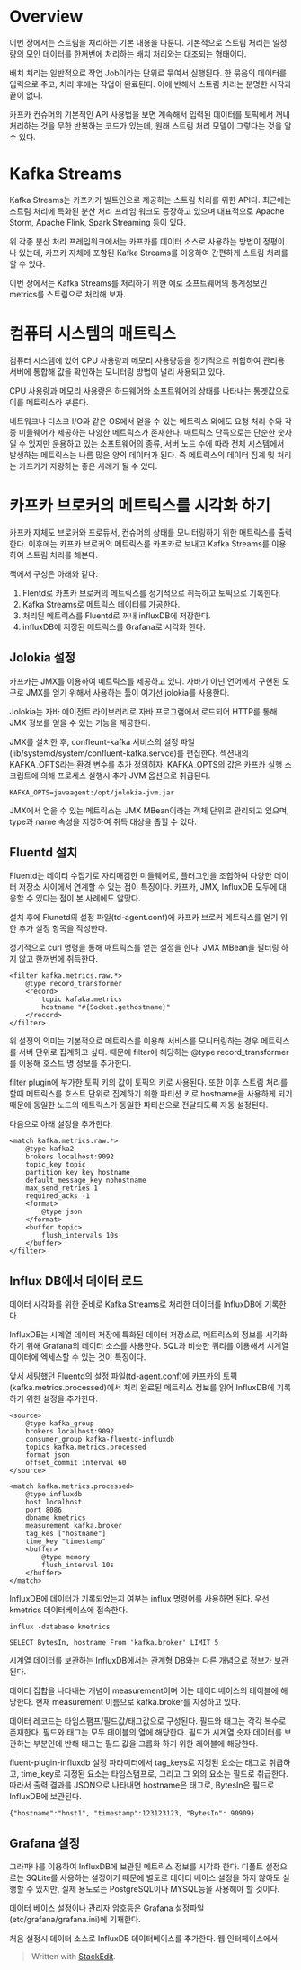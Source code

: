 # Overview

이번 장에서는 스트림을 처리하는 기본 내용을 다룬다. 기본적으로 스트림 처리는 일정량의 모인 데이터를 한꺼번에 처리하는 배치 처리와는 대조되는 형태이다. 

배치 처리는 일반적으로 작업 Job이라는 단위로 묶여서 실행된다. 한 묶음의 데이터를 입력으로 주고, 처리 후에는 작업이 완료된다. 이에 반해서 스트림 처리는 분명한 시작과 끝이 없다. 

카프카 컨슈머의 기본적인 API 사용법을 보면 계속해서 입력된 데이터를 토픽에서 꺼내 처리하는 것을 무한 반복하는 코드가 있는데, 원래 스트림 처리 모델이 그렇다는 것을 알 수 있다. 

# Kafka Streams

Kafka Streams는 카프카가 빌트인으로 제공하는 스트림 처리를 위한 API다. 최근에는 스트림 처리에 특화된 분산 처리 프레임 워크도 등장하고 있으며 대표적으로 Apache Storm, Apache Flink, Spark Streaming 등이 있다. 

위 각종 분산 처리 프레임워크에서는 카프카를 데이터 소스로 사용하는 방법이 정평이 나 있는데, 카프카 자체에 포함된 Kafka Streams를 이용하여 간편하게 스트림 처리를 할 수 있다. 

이번 장에서는 Kafka Streams를 처리하기 위한 예로 소프트웨어의 통계정보인 metrics를 스트림으로 처리해 보자.

# 컴퓨터 시스템의 매트릭스

컴퓨터 시스템에 있어 CPU 사용량과 메모리 사용량등을 정기적으로 취합하여 관리용 서버에 통합해 값을 확인하는 모니터링 방법이 널리 사용되고 있다. 

CPU 사용량과 메모리 사용량은 하드웨어와 소프트웨어의 상태를 나타내는 통곗값으로 이를 메트릭스라 부른다. 

네트워크나 디스크 I/O와 같은 OS에서 얻을 수 있는 메트릭스 외에도 요청 처리 수와 각종 미들웨어가 제공하는 다양한 메트릭스가 존재한다. 매트릭스 단독으로는 단순한 숫자일 수 있지만 운용하고 있는 소프트웨어의 종류, 서버 노드 수에 따라 전체 시스템에서 발생하는 메트릭스는 나름 많은 양의 데이터가 된다. 즉 메트릭스의 데이터 집계 및 처리는 카프카가 자랑하는 좋은 사례가 될 수 있다. 

# 카프카 브로커의 메트릭스를 시각화 하기 

카프카 자체도 브로커와 프로듀서, 컨슈머의 상태를 모니터링하기 위한 매트릭스를 출력한다. 이후에는 카프카 브로커의 메트릭스를 카프카로 보내고 Kafka Streams를 이용하여 스트림 처리를 해본다. 

책에서 구성은 아래와 같다. 

1. Flentd로 카프카 브로커의 메트릭스를 정기적으로 취득하고 토픽으로 기록한다. 
2. Kafka Streams로 메트릭스 데이터를 가공한다.
3. 처리된 메트릭스를 Fluentd로 꺼내 influxDB에 저장한다.
4. influxDB에 저장된 메트릭스를 Grafana로 시각화 한다. 

## Jolokia 설정

카프카는 JMX를 이용하여 메트릭스를 제공하고 있다. 자바가 아닌 언어에서 구현된 도구로 JMX를 얻기 위해서 사용하는 툴이 여기선 jolokia를 사용한다. 

Jolokia는 자바 에이전트 라이브러리로 자바 프로그램에서 로드되어 HTTP를 통해 JMX 정보를 얻을 수 있는 기능을 제공한다. 

JMX를 설치한 후, confleunt-kafka 서비스의 설정 파일 (lib/systemd/system/confluent-kafka.servce)를 편집한다. 섹션내의 KAFKA_OPTS라는 환경 변수를 추가 정의하자. KAFKA_OPTS의 값은 카프카 실행 스크립트에 의해 프로세스 실행시 추가 JVM 옵션으로 취급된다.

```
KAFKA_OPTS=javaagent:/opt/jolokia-jvm.jar
```

JMX에서 얻을 수 있는 메트릭스는 JMX MBean이라는 객체 단위로 관리되고 있으며, type과 name 속성을 지정하여 취득 대상을 좁힐 수 있다.

## Fluentd 설치

Fluentd는 데이터 수집기로 자리매김한 미들웨어로, 플러그인을 조합하여 다양한 데이터 저장소 사이에서 연계할 수 있는 점이 특징이다. 카프카, JMX, InfluxDB 모두에 대응할 수 있다는 점이 본 사례에도 알맞다. 

설치 후에 Flunetd의 설정 파일(td-agent.conf)에 카프카 브로커 메트릭스를 얻기 위한 추가 설정 항목을 작성한다. 

정기적으로 curl 명령을 통해 매트릭스를 얻는 설정을 한다. JMX MBean을 필터링 하지 않고 한꺼번에 취득한다. 

```
<filter kafka.metrics.raw.*>
	@type record_transformer
	<record>
		topic kafaka.metrics
		hostname "#{Socket.gethostname}"
	</record>
</filter>
```
위 설정의 의미는 기본적으로 메트릭스를 이용해 서비스를 모니터링하는 경우 메트릭스를 서버 단위로 집계하고 싶다. 때문에 filter에 해당하는 @type record_transformer를 이용해 호스트 명 정보를 추가한다.

filter plugin에 부가한 토픽 키의 값이 토픽의 키로 사용된다. 또한 이후 스트림 처리를 할때 메트릭스를 호스트 단위로 집계하기 위한 파티션 키로 hostname을 사용하게 되기 때문에 동일한 노드의 메트릭스가 동일한 파티션으로 전달되도록 자동 설정된다. 

다음으로 아래 설정을 추가한다. 

```
<match kafka.metrics.raw.*>
	@type kafka2
	brokers localhost:9092
	topic_key topic
	partition_key_key hostname
	default_message_key nohostname
	max_send_retries 1
	required_acks -1
	<format>
		@type json
	</format>
	<buffer topic>
		flush_intervals 10s
	</buffer>
</filter>
```

## Influx DB에서 데이터 로드

데이터 시각화를 위한 준비로 Kafka Streams로 처리한 데이터를 InfluxDB에 기록한다. 

InfluxDB는 시계열 데이터 저장에 특화된 데이터 저장소로, 메트릭스의 정보를 시각화 하기 위해 Grafana의 데이터 소스를 사용한다. SQL과 비슷한 쿼리를 이용해서 시계열 데이터에 엑세스할 수 있는 것이 특징이다. 

앞서 세팅했던 Fluentd의 설정 파일(td-agent.conf)에 카프카의 토픽(kafka.metrics.processed)에서 처리 완료된 메트릭스 정보를 읽어 InfluxDB에 기록하기 위한 설정을 추가한다. 

```
<source>
	@type kafka_group
	brokers localhost:9092
	consumer_group kafka-fluentd-influxdb
	topics kafka.metrics.processed
	format json
	offset_commit interval 60
</source>

<match kafka.metrics.processed>
	@type influxdb
	host localhost
	port 8086
	dbname kmetrics
	measurement kafka.broker
	tag_kes ["hostname"]
	time_key "timestamp"
	<buffer>
		@type memory
		flush_interval 10s
	</buffer>
</match>
```

InfluxDB에 데이터가 기록되었는지 여부는 influx 명령어를 사용하면 된다. 우선 kmetrics 데이터베이스에 접속한다. 

```
influx -database kmetrics

SELECT BytesIn, hostname From 'kafka.broker' LIMIT 5
```

시계열 데이터를 보관하는 InfluxDB에서는 관계형 DB와는 다른 개념으로 정보가 보관된다. 

데이터 집합을 나타내는 개념이 measurement이며 이는 데이터베이스의 테이블에 해당한다. 현재 measurement 이름으로 kafka.broker를 지정하고 있다. 

데이터 레코드는 타임스팸프/필드값/태그값으로 구성된다. 필드와 태그는 각각 복수로 존재한다. 필드와 태그는 모두 테이블의 열에 해당한다. 필드가 시계열  숫자 데이터를 보관하는 부분인데 반해 태그는 필드 값을 그룹화 하기 위한 레이블에 해당한다. 

fluent-plugin-influxdb 설정 파라미터에서 tag_keys로 지정된 요소는 태그로 취급하고, time_key로 지정된 요소는 타임스탬프로, 그리고 그 외의 요소는 필드로 취급한다. 따라서 출력 결과를 JSON으로 나타내면 hostname은 태그로, BytesIn은 필드로 InfluxDB에 보관된다. 

```
{"hostname":"host1", "timestamp":123123123, "BytesIn": 90909}
```

## Grafana 설정

그라파나를 이용하여 InfluxDB에 보관된 메트릭스 정보를 시각화 한다. 
디폴트 설정으로는 SQLite를 사용하는 설정이기 때문에 별도로 데이터 베이스 설정을 하지 않아도 실행할 수 있지만, 실제 용도로는 PostgreSQL이나 MYSQL등을 사용해야 할 것이다. 

데이터 베이스 설정이나 관리자 암호등은 Grafana 설정파일 (etc/grafana/grafana.ini)에 기재한다.

처음 설정시 데이터 소스로 InfluxDB 데이터베이스를 추가한다. 웹 인터페이스에서 


> Written with [StackEdit](https://stackedit.io/).
<!--stackedit_data:
eyJoaXN0b3J5IjpbLTEzNTgwMzkwODYsMTg1ODQ5ODczMiw5Mz
QwODc2ODAsODgwNjc0NTQsLTEwNTE4NzExNiwtMjEwMzg5ODc5
OSwtMzI3NzIxOTE0LC04MzM2MDY3OCwtMjAxNjIyMzI2OCw3Mz
A5OTgxMTZdfQ==
-->